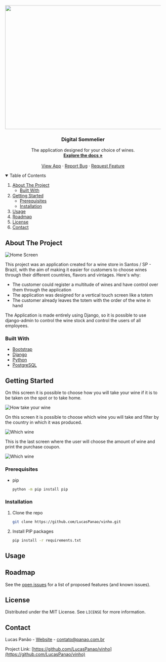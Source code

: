 <br />
<p align="center">
  <a href="https://github.com/LucasPanao/vinho">
    <img src="projetoVinho\static\assets\img\bg\wine-bg-2.jpg" alt="Banner" width="1300" height="400">
  </a>

  <h3 align="center">Digital Sommelier </h3>

  <p align="center">
    The application designed for your choice of wines.
    <br />
    <a href="https://github.com/LucasPanao/vinho"><strong>Explore the docs »</strong></a>
    <br />
    <br />
    <a href="">View App</a>
    ·
    <a href="https://github.com/LucasPanao/vinho/issues">Report Bug</a>
    ·
    <a href="https://github.com/LucasPanao/vinho/issues">Request Feature</a>
  </p>
</p>



<!-- TABLE OF CONTENTS -->
<details open="open">
  <summary>Table of Contents</summary>
  <ol>
    <li>
      <a href="#about-the-project">About The Project</a>
      <ul>
        <li><a href="#built-with">Built With</a></li>
      </ul>
    </li>
    <li>
      <a href="#getting-started">Getting Started</a>
      <ul>
        <li><a href="#prerequisites">Prerequisites</a></li>
        <li><a href="#installation">Installation</a></li>
      </ul>
    </li>
    <li><a href="#usage">Usage</a></li>
    <li><a href="#roadmap">Roadmap</a></li>
    <li><a href="#license">License</a></li>
    <li><a href="#contact">Contact</a></li>
  </ol>
</details>



<!-- ABOUT THE PROJECT -->
## About The Project
<p>
<img src="projetoVinho\static\assets\img\prints\tela-inicial.png" alt="Home Screen">
</p>

This project was an application created for a wine store in Santos / SP - Brazil, with the aim of making it easier for customers to choose wines through their different countries, flavors and vintages.
Here's why:
* The customer could register a multitude of wines and have control over them through the application
* The application was designed for a vertical touch screen like a totem
* The customer already leaves the totem with the order of the wine in hand

The Application is made entirely using Django, so it is possible to use django-admin to control the wine stock and control the users of all employees.

### Built With

* [Bootstrap](https://getbootstrap.com)
* [Django](https://www.djangoproject.com/)
* [Python](https://docs.python.org/3/)
* [PostgreSQL](https://www.postgresql.org/)


<!-- GETTING STARTED -->
## Getting Started

<p>On this screen it is possible to choose how you will take your wine if it is to be taken on the spot or to take home.</p>
<img src="projetoVinho\static\assets\img\prints\tela-2.png" alt="How take your wine">

<p>On this screen it is possible to choose which wine you will take and filter by the country in which it was produced.</p>
<img src="projetoVinho\static\assets\img\prints\tela-3.png" alt="Which wine">

<p>
This is the last screen where the user will choose the amount of wine and print the purchase coupon.</p>
<img src="projetoVinho\static\assets\img\prints\tela-4.png" alt="Which wine">

### Prerequisites

* pip
  ```sh
  python -m pip install pip
  ```

### Installation

1. Clone the repo
   ```sh
   git clone https://github.com/LucasPanao/vinho.git
   ```
2. Install PIP packages
   ```sh
   pip install -r requirements.txt
   ```



<!-- USAGE EXAMPLES -->
## Usage

<!-- ROADMAP -->
## Roadmap

See the [open issues](https://github.com/LucasPanao/vinho/issues) for a list of proposed features (and known issues).

<!-- LICENSE -->
## License

Distributed under the MIT License. See `LICENSE` for more information.

<!-- CONTACT -->
## Contact

Lucas Panão - [Website](https://panao.com.br) - contato@panao.com.br

Project Link: [https://github.com/LucasPanao/vinho](https://github.com/LucasPanao/vinho)
